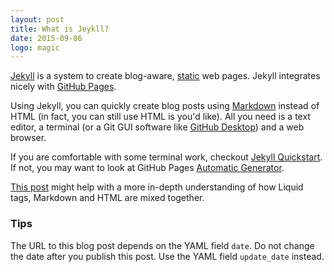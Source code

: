 ```yaml
---
layout: post
title: What is Jeykll?
date: 2015-09-06
logo: magic
---
```


[Jekyll](http://jekyllrb.com/) is a system to create blog-aware, [static](https://en.wikipedia.org/wiki/Static_web_page) web pages. Jekyll integrates nicely with [GitHub Pages](https://pages.github.com/). 

Using Jekyll, you can quickly create blog posts using [Markdown](http://daringfireball.net/projects/markdown/) instead of HTML (in fact, you can still use HTML is you'd like). All you need is a text editor, a terminal (or a Git GUI software like [GitHub Desktop](https://desktop.github.com/)) and a web browser.

If you are comfortable with some terminal work, checkout [Jekyll Quickstart](http://jekyllrb.com/docs/quickstart/). If not, you may want to look at GitHub Pages [Automatic Generator](https://pages.github.com/).

[This post](http://www.perfectlyrandom.org/2014/06/29/getting-around-with-liquid-markdown-javascript-html/) might help with a more in-depth understanding of how Liquid tags, Markdown and HTML are mixed together.


### Tips

The URL to this blog post depends on the YAML field `date`. Do not change the date after you publish this post. Use the YAML field `update_date` instead.

